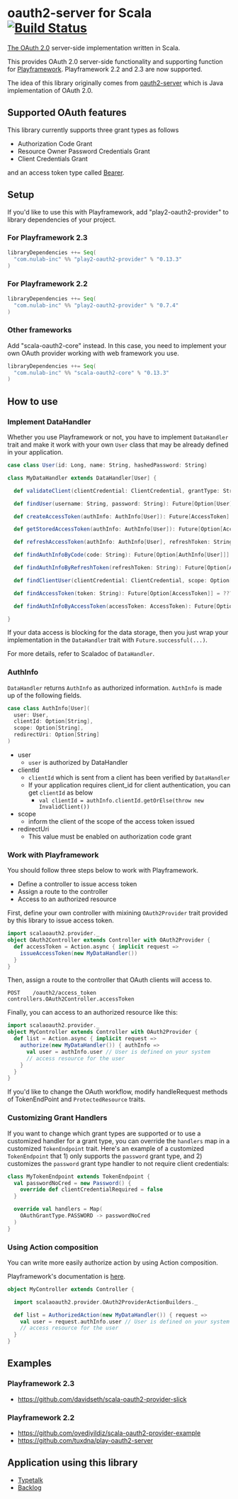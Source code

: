# oauth2-server for Scala [![Build Status](https://travis-ci.org/nulab/scala-oauth2-provider.svg?branch=master)](https://travis-ci.org/nulab/scala-oauth2-provider)

[The OAuth 2.0](http://tools.ietf.org/html/rfc6749) server-side implementation written in Scala.

This provides OAuth 2.0 server-side functionality and supporting function for [Playframework](http://www.playframework.com/). Playframework 2.2 and 2.3 are now supported.

The idea of this library originally comes from [oauth2-server](https://github.com/yoichiro/oauth2-server) which is Java implementation of OAuth 2.0.

## Supported OAuth features

This library currently supports three grant types as follows

- Authorization Code Grant
- Resource Owner Password Credentials Grant
- Client Credentials Grant

and an access token type called [Bearer](http://tools.ietf.org/html/rfc6750).

## Setup

If you'd like to use this with Playframework, add "play2-oauth2-provider" to library dependencies of your project.

### For Playframework 2.3

```scala
libraryDependencies ++= Seq(
  "com.nulab-inc" %% "play2-oauth2-provider" % "0.13.3"
)
```

### For Playframework 2.2

```scala
libraryDependencies ++= Seq(
  "com.nulab-inc" %% "play2-oauth2-provider" % "0.7.4"
)
```

### Other frameworks

Add "scala-oauth2-core" instead. In this case, you need to implement your own OAuth provider working with web framework you use.

```scala
libraryDependencies ++= Seq(
  "com.nulab-inc" %% "scala-oauth2-core" % "0.13.3"
)
```

## How to use

### Implement DataHandler

Whether you use Playframework or not, you have to implement ```DataHandler``` trait and make it work with your own ```User``` class that may be already defined in your application.

```scala
case class User(id: Long, name: String, hashedPassword: String)

class MyDataHandler extends DataHandler[User] {

  def validateClient(clientCredential: ClientCredential, grantType: String): Future[Boolean] = ???

  def findUser(username: String, password: String): Future[Option[User]] = ???

  def createAccessToken(authInfo: AuthInfo[User]): Future[AccessToken] = ???

  def getStoredAccessToken(authInfo: AuthInfo[User]): Future[Option[AccessToken]] = ???

  def refreshAccessToken(authInfo: AuthInfo[User], refreshToken: String): Future[AccessToken] = ???

  def findAuthInfoByCode(code: String): Future[Option[AuthInfo[User]]] = ???

  def findAuthInfoByRefreshToken(refreshToken: String): Future[Option[AuthInfo[User]]] = ???

  def findClientUser(clientCredential: ClientCredential, scope: Option[String]): Future[Option[User]] = ???

  def findAccessToken(token: String): Future[Option[AccessToken]] = ???

  def findAuthInfoByAccessToken(accessToken: AccessToken): Future[Option[AuthInfo[User]]] = ???

}
```

If your data access is blocking for the data storage, then you just wrap your implementation in the ```DataHandler``` trait with ```Future.successful(...)```.

For more details, refer to Scaladoc of ```DataHandler```.

### AuthInfo

```DataHandler``` returns ```AuthInfo``` as authorized information.
```AuthInfo``` is made up of the following fields.

```scala
case class AuthInfo[User](
  user: User,
  clientId: Option[String],
  scope: Option[String],
  redirectUri: Option[String]
)
```

- user
  - ```user``` is authorized by DataHandler
- clientId
  - ```clientId``` which is sent from a client has been verified by ```DataHandler```
  - If your application requires client_id for client authentication, you can get ```clientId``` as below
    - ```val clientId = authInfo.clientId.getOrElse(throw new InvalidClient())```
- scope
  - inform the client of the scope of the access token issued
- redirectUri
  - This value must be enabled on authorization code grant

### Work with Playframework

You should follow three steps below to work with Playframework.

* Define a controller to issue access token
* Assign a route to the controller
* Access to an authorized resource

First, define your own controller with mixining ```OAuth2Provider``` trait provided by this library to issue access token.

```scala
import scalaoauth2.provider._
object OAuth2Controller extends Controller with OAuth2Provider {
  def accessToken = Action.async { implicit request =>
    issueAccessToken(new MyDataHandler())
  }
}
```

Then, assign a route to the controller that OAuth clients will access to.

```
POST    /oauth2/access_token                    controllers.OAuth2Controller.accessToken
```

Finally, you can access to an authorized resource like this:

```scala
import scalaoauth2.provider._
object MyController extends Controller with OAuth2Provider {
  def list = Action.async { implicit request =>
    authorize(new MyDataHandler()) { authInfo =>
      val user = authInfo.user // User is defined on your system
      // access resource for the user
    }
  }
}
```

If you'd like to change the OAuth workflow, modify handleRequest methods of TokenEndPoint and ```ProtectedResource``` traits.

### Customizing Grant Handlers

If you want to change which grant types are supported or to use a customized handler for a grant type, you can
override the ```handlers``` map in a customized ```TokenEndpoint``` trait.  Here's an example of a customized
```TokenEndpoint``` that 1) only supports the ```password``` grant type, and 2) customizes the ```password``` grant
type handler to not require client credentials:

```scala
class MyTokenEndpoint extends TokenEndpoint {
  val passwordNoCred = new Password() {
    override def clientCredentialRequired = false
  }

  override val handlers = Map(
    OAuthGrantType.PASSWORD -> passwordNoCred
  )
}
```

### Using Action composition

You can write more easily authorize action by using Action composition.

Playframework's documentation is [here](https://www.playframework.com/documentation/2.3.x/ScalaActionsComposition).

```scala
object MyController extends Controller {

  import scalaoauth2.provider.OAuth2ProviderActionBuilders._

  def list = AuthorizedAction(new MyDataHandler()) { request =>
    val user = request.authInfo.user // User is defined on your system
    // access resource for the user
  }
}
```

## Examples

### Playframework 2.3

- https://github.com/davidseth/scala-oauth2-provider-slick

### Playframework 2.2

- https://github.com/oyediyildiz/scala-oauth2-provider-example
- https://github.com/tuxdna/play-oauth2-server

## Application using this library

- [Typetalk](https://typetalk.in/)
- [Backlog](https://backlogtool.com/)
